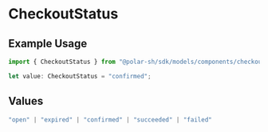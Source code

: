 # CheckoutStatus

## Example Usage

```typescript
import { CheckoutStatus } from "@polar-sh/sdk/models/components/checkoutstatus.js";

let value: CheckoutStatus = "confirmed";
```

## Values

```typescript
"open" | "expired" | "confirmed" | "succeeded" | "failed"
```
